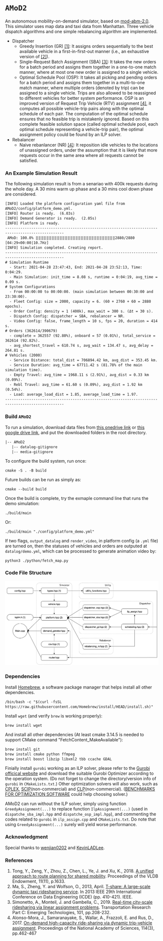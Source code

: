 # `AMoD2` 
An autonomous mobility-on-demand simulator, based on [mod-abm-2.0](https://github.com/wenjian0202/mod-abm-2.0). This simulator uses map data and taxi data from Manhattan. Three vehicle dispatch algorithms and one simple rebalancing algorithm are implemented. 
- Dispatcher
  - Greedy Insertion (GR) [[1]](https://github.com/Leot6/AMoD#references): It assigns orders sequentially to the best available vehicle in a first-in-first-out manner (i.e., an exhaustive version of [[2]](https://github.com/Leot6/AMoD#references)).
  - Single-Request Batch Assignment (SBA) [[3]](https://github.com/Leot6/AMoD#references): It takes the new orders for a batch period and assigns them together in a one-to-one match manner, where at most one new order is assigned to a single vehicle.
  - Optimal Schedule Pool (OSP): It takes all picking and pending orders for a batch period and assigns them together in a multi-to-one match manner, where multiple orders (denoted by trip) can be assigned to a single vehicle. Trips are also allowed to be reassigned to different vehicles for better system performance. OSP is an improved version of Request Trip Vehicle (RTV) assignment [[4]](https://github.com/Leot6/AMoD#references), it computes all possible vehicle-trip pairs along with the optimal schedule of each pair. The computation of the optimal schedule ensures that no feasible trip is mistakenly ignored. Based on this complete feasible solution space (called optimal schedule pool, each optimal schedule representing a vehicle-trip pair), the optimal assignment policy could be found by an ILP solver.
- Rebalancer
  - Naive rebanlancer (NR) [[4]](https://github.com/Leot6/AMoD#references): It reposition idle vehicles to the locations of unassigned orders, under the assumption that it is likely that more requests occur in the same area where all requests cannot be satisfied.


### An Example Simulation Result
The following simulation result is from a senariao with 400k requests during the whole day. A 30 mins warm up phase and a 30 mins cool down phase are considered.
```
[INFO] Loaded the platform configuration yaml file from AMoD2/config/platform_demo.yml.
[INFO] Router is ready.  (6.03s)
[INFO] Demand Generator is ready.  (2.05s)
[INFO] Platform is ready.
-------------------------------------------------------------------------------------------------
 AMoD: 100.0% ⣿⣿⣿⣿⣿⣿⣿⣿⣿⣿⣿⣿⣿⣿⣿⣿⣿⣿⣿⣿⣿⣿⣿⣿⣿⣿⣿⣿⣿⣿2880/2880 [04:29<00:00|10.7Hz]
[INFO] Simulation completed. Creating report.
-------------------------------------------------------------------------------------------------
# Simulation Runtime
  - Start: 2021-04-28 23:47:43, End: 2021-04-28 23:52:13, Time: 0:04:29.
  - Main Simulation: init_time = 8.08 s, runtime = 0:04:19, avg_time = 0.09 s.
# System Configurations
  - From 00:00:00 to 00:00:00. (main simulation between 00:30:00 and 23:30:00).
  - Fleet Config: size = 2000, capacity = 6. (60 + 2760 + 60 = 2880 epochs).
  - Order Config: density = 1 (400k), max_wait = 300 s. (Δt = 30 s).
  - Dispatch Config: dispatcher = SBA, rebalancer = NR.
  - Video Config: false, frame_length = 10 s, fps = 20, duration = 414 s.
# Orders (362614/390679)
  - complete = 362557 (92.80%), onboard = 57 (0.01%), total_service = 362614 (92.82%).
  - avg_shortest_travel = 610.74 s, avg_wait = 134.47 s, avg_delay = 264.81 s.
# Vehicles (2000)
  - Service Distance: total_dist = 706894.42 km, avg_dist = 353.45 km.
  - Service Duration: avg_time = 67711.42 s (81.78% of the main simulation time).
  - Empty Travel: avg_time = 1968.11 s (2.91%), avg_dist = 0.33 km (0.09%).
  - Rebl Travel: avg_time = 61.60 s (0.09%), avg_dist = 1.92 km (0.54%).
  - Load: average_load_dist = 1.85, average_load_time = 1.97.
-------------------------------------------------------------------------------------------------
```


### Build `AMoD2`

To run a simulation, download data files from [this onedrive link](https://1drv.ms/u/s!AsqflzzqZj9qg-8-rT_CpBIZhc2pzw?e=TtYGfD) or [this google drive link](https://drive.google.com/drive/folders/1Q0ZK3c8B8tjd7vO5UsgKXCJPDVr8mGVt?usp=sharing), and put the downloaded folders in the root directory.
```
|-- AMoD2
   |-- datalog-gitignore
   |-- media-gitignore
```

To configure the build system, run once:
```
cmake -S . -B build
```
Future builds can be run as simply as:
```
cmake --build build
```

Once the build is complete, try the exmaple command line that runs the demo simulation:
```
./build/main
```
Or:
```
./build/main "./config/platform_demo.yml"
```

If two flags, `output_datalog` and `render_video`, in platform config (a `.yml` file) are turned on, then the statuses of vehicles and orders are outputed at `datalog/demo.yml`, which can be processed to generate animation video by:
```
python3 ./python/fetch_map.py
```

### Code File Structure
<img src="https://github.com/Leot6/AMoD2/blob/main/doc/code%20file%20structure.png" width="720">


### Dependencies

Install [Homebrew](https://brew.sh/), a software package manager that helps install all other dependencies.
```
/bin/bash -c "$(curl -fsSL https://raw.githubusercontent.com/Homebrew/install/HEAD/install.sh)"
```
Install `wget` (and verify `brew` is working properly):
```
brew install wget
```
And install all other dependencies (At least cmake 3.14.5 is needed to support CMake command "FetchContent_MakeAvailable"):
```
brew install git 
brew install cmake python ffmpeg
brew install boost libzip libxml2 tbb ccache GDAL
```
Finially install `gurobi` working as an ILP solver, please refer to the [Gurobi officical website](https://www.gurobi.com/downloads/) and download the suitable Gurobi Optimizer according to the operation system. (Do not forget to change the directory/version info of `gurobi` in `CMakeLists.txt`.) Other optimization solvers will also work, such as [CPLEX](https://www.ibm.com/analytics/cplex-optimizer), [SCIP](https://www.scipopt.org/)(non-commercial) and [CLP](https://github.com/coin-or/Clp)(non-commercial). ([BENCHMARKS FOR OPTIMIZATION SOFTWARE](http://plato.asu.edu/bench.html) could help choosing solver.)

AMoD2 can run without the ILP solver, simply using function `GreedyAssignment(...)` to replace function `IlpAssignment(...)` (used in `dispatche_sba_impl.hpp` and `dispatche_osp_impl.hpp`), and commenting the codes related to `gurobi` in `ilp_assign.cpp` and `CMakeLists.txt`. Do note that using `GreedyAssignment(...)` surely will yield worse performance.

### Acknowledgment
Special thanks to [wenjian0202](https://github.com/wenjian0202) and [KevinLADLee](https://github.com/KevinLADLee).

### References
1. Tong, Y., Zeng, Y., Zhou, Z., Chen, L., Ye, J. and Xu, K., 2018. [A unified approach to route planning for shared mobility](https://ink.library.smu.edu.sg/cgi/viewcontent.cgi?article=5889&context=sis_research). Proceedings of the VLDB Endowment, 11(11), p.1633.
2. Ma, S., Zheng, Y. and Wolfson, O., 2013, April. [T-share: A large-scale dynamic taxi ridesharing service](https://www.db.ics.keio.ac.jp/seminar/2013/20131126_kita/Taxi%20ridesharing.pdf). In 2013 IEEE 29th International Conference on Data Engineering (ICDE) (pp. 410-421). IEEE.
3. Simonetto, A., Monteil, J. and Gambella, C., 2019. [Real-time city-scale ridesharing via linear assignment problems](https://arxiv.org/pdf/1902.10676.pdf). Transportation Research Part C: Emerging Technologies, 101, pp.208-232.
4. Alonso-Mora, J., Samaranayake, S., Wallar, A., Frazzoli, E. and Rus, D., 2017. [On-demand high-capacity ride-sharing via dynamic trip-vehicle assignment](https://www.pnas.org/content/114/3/462.short). Proceedings of the National Academy of Sciences, 114(3), pp.462-467
